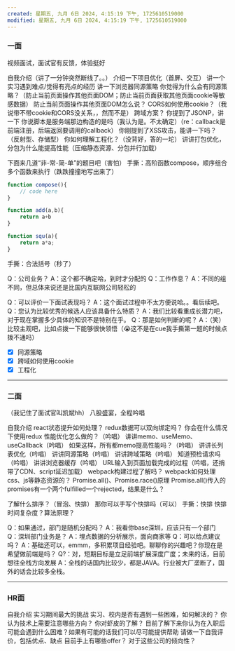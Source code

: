 ```yaml
---
created: 星期五, 九月 6日 2024, 4:15:19 下午, 1725610519000
modified: 星期五, 九月 6日 2024, 4:15:19 下午, 1725610519000
---
```


### 一面
视频面试，面试官有反馈，体验挺好

自我介绍（讲了一分钟突然断线了。。）
介绍一下项目优化（首屏、交互）
讲一个实习遇到难点/觉得有亮点的经历
讲一下浏览器同源策略
你觉得为什么会有同源策略？（防止当前页面操作其他页面DOM；防止当前页面获取其他页面cookie等敏感数据）
防止当前页面操作其他页面DOM怎么说？
CORS如何使用cookie？（我说带不带cookie和CORS没关系，，然而不是）
跨域方案？
你提到了JSONP，讲一下
你说脚本是服务端那边构造的是吗（我认为是。不太确定）（re：callback是前端注册，后端返回要调用的callback）
你刚提到了XSS攻击，能讲一下吗？（反射型、存储型）
你如何理解工程化？（没背好，答的一坨）
讲讲打包优化，分包为什么能提高性能（压缩静态资源、分包并行加载）

下面来几道“非-常-简-单”的题目吧（害怕）
手撕：高阶函数compose，顺序组合多个函数来执行（跌跌撞撞地写出来了）
```js
function compose(){
	// code here
}

function add(a,b){
	return a+b
}

function squ(a){
	return a*a;
}
```
手撕：合法括号（秒了）

Q：公司业务？
A：这个都不确定哈，到时才分配的
Q：工作作息？
A：不同的组不同，但总体来说还是比国内互联网公司轻松的

Q：可以评价一下面试表现吗？
A：这个面试过程中不太方便说哈。。看后续吧。
Q：您认为比较优秀的候选人应该具备什么特质？
A：我们比较看重成长潜力吧，对于现在掌握多少具体的知识不是特别在乎。
Q：那是如何判断的呢？
A：（笑）比较主观吧，比如点拨一下能够很快领悟（😭这不是在cue我手撕第一题的时候点拨不通吗）

- [x] 同源策略
- [x] 跨域如何使用cookie
- [x] 工程化

---

### 二面
（我记住了面试官叫凯斌hh）
八股盛宴，全程吟唱

自我介绍
react状态提升如何处理？
redux数据可以双向绑定吗？
你会在什么情况下使用redux
性能优化怎么做的？（吟唱）
讲讲memo、useMemo、useCallback（吟唱）
如果这样，所有都memo提高性能吗？（吟唱）
讲讲长列表优化（吟唱）
讲讲同源策略（吟唱）
讲讲跨域策略（吟唱）
知道预检请求吗（吟唱）
讲讲浏览器缓存（吟唱）
URL输入到页面加载完成的过程（吟唱，还捎带了CDN、script延迟加载）
webpack构建过程了解吗？
webpack如何处理css、js等静态资源的？
Promise.all()、Promise.race()原理
Promise.all()传入的promises有一个两个fulfilled一个rejected，结果是什么？

了解什么排序？（冒泡、快排）
那你可以手写个快排吗（可以）
手撕：快排
快排时间复杂度？算法原理？

Q：如果通过，部门是随机分配吗？
A：我看你base深圳，应该只有一个部门
Q：深圳部门业务是？
A：埋点数据的分析展示，面向商家等
Q：可以给点建议吗？
A：基础还可以，emmm，多积累项目经验吧。聊聊你的兴趣吧？你现在是希望做前端是吗？
Q?：对，短期目标是立足前端扩展深度广度；未来的话，目前想往全栈方向发展
A：全栈的话国内比较少，都是JAVA。行业被大厂垄断了，国外的话会比较多全栈。



---

### HR面
自我介绍
实习期间最大的挑战
实习、校内是否有遇到一些困难，如何解决的？
你认为技术上需要注意哪些方向？
你对虾皮的了解？
目前了解下来你认为在入职后可能会遇到什么困难？如果有可能的话我们可以尽可能提供帮助
请做一下自我评价，包括优点、缺点
目前手上有哪些offer？
对于这些公司的倾向性？
